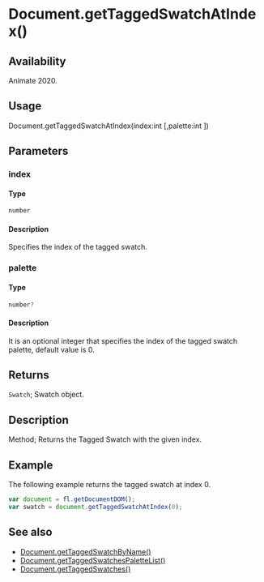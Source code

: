 # Document.getTaggedSwatchAtIndex()

## Availability

Animate 2020.

## Usage

Document.getTaggedSwatchAtIndex(index:int [,palette:int ])

## Parameters

### **index**

#### Type

```typescript
number
```

#### Description

Specifies the index of the tagged swatch.

### **palette**

#### Type

```typescript
number?
```

#### Description

It is an optional integer that specifies the index of the tagged swatch palette, default value is 0.

## Returns

`Swatch`; Swatch object.

## Description

Method; Returns the Tagged Swatch with the given index.

## Example

The following example returns the tagged swatch at index 0.

```javascript
var document = fl.getDocumentDOM();
var swatch = document.getTaggedSwatchAtIndex(0);
```

## See also

- [Document.getTaggedSwatchByName()](../Document_object/Document6062.md)
- [Document.getTaggedSwatchesPaletteList()](../Document_object/Document6063.md)
- [Document.getTaggedSwatches()](../Document_object/Document6064.md)
